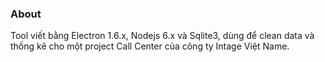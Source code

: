 ### About

Tool viết bằng Electron 1.6.x, Nodejs 6.x và Sqlite3, dùng để clean data và thống kê cho một project Call Center của công ty Intage Việt Name.
